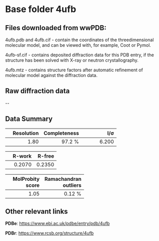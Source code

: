# Base folder 4ufb

## Files downloaded from wwPDB:

4ufb.pdb and 4ufb.cif - contain the coordinates of the threedimensional molecular model, and can be viewed with, for example, Coot or Pymol.

4ufb-sf.cif - contains deposited diffraction data for this PDB entry, if the structure has been solved with X-ray or neutron crystallography.

4ufb.mtz - contains structure factors after automatic refinement of molecular model against the diffraction data.

## Raw diffraction data

--<br> 

## Data Summary
|   | Resolution | Completeness| I/$\boldsymbol{\sigma}$ |
|---|-------------:|----------------:|--------------:|
|   |1.80|97.2  %|<img width=50/>6.200|

|   | **R-work**| **R-free**   
|---|-------------:|----------------:|           
||0.2070|0.2350|

|   |**MolProbity<br>score**| **Ramachandran<br>outliers** 
|---|-------------:|----------------:|
||1.05|0.12 %|

## Other relevant links 
**PDBe**:  https://www.ebi.ac.uk/pdbe/entry/pdb/4ufb
 
**PDBr**: https://www.rcsb.org/structure/4ufb 

